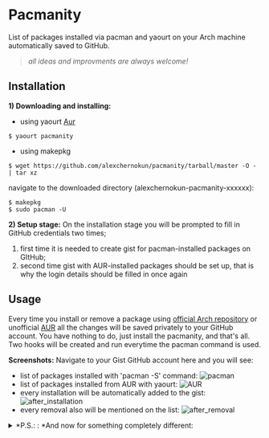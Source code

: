 # Pacmanity
List of packages installed via pacman and yaourt on your Arch machine automatically saved to GitHub.
> *all ideas and improvments are always welcome!*


## Installation

**1) Downloading and installing:**

- using yaourt [Aur](https://aur.archlinux.org/packages/pacmanity/)
```
$ yaourt pacmanity
```

- using makepkg
```
$ wget https://github.com/alexchernokun/pacmanity/tarball/master -O - | tar xz
```

navigate to the downloaded directory (alexchernokun-pacmanity-xxxxxx):

```
$ makepkg
$ sudo pacman -U 
```

**2) Setup stage:**
On the installation stage you will be prompted to fill in GitHub credentials two times;
1) first time it is needed to create gist for pacman-installed packages on GItHub;
2) second time gist with AUR-installed packages should be set up, that is why the login details should be filled in once again


## Usage

Every time you install or remove a package using [official Arch repository](https://www.archlinux.org/packages/) or unofficial [AUR](https://aur.archlinux.org/) all the changes will be saved privately to your GitHub account.
You have nothing to do, just install the pacmanity, and that's all.
Two hooks will be created and run everytime the pacman command is used.

**Screenshots:**
Navigate to your Gist GitHub account here and you will see:
- list of packages installed with 'pacman -S' command:
![pacman](http://image.prntscr.com/image/cf15521e7b794acdb37b2a8bc5e4455c.png)
- list of packages installed from AUR with yaourt:
![AUR](http://image.prntscr.com/image/d5bb89e7020d4b18a236d94adf3eb32f.png)
- every installation will be automatically added to the gist:
![after_installation](http://image.prntscr.com/image/65eeb152529e4b1dbab78de777074679.png)
- every removal also will be mentioned on the list:
![after_removal](http://image.prntscr.com/image/3d945ff4d17e460a99dd1382cfb8689d.png)

<details> 
  <summary>*P.S.: : *And now for something completely different:</summary>
    ![bachmanity](https://pbs.twimg.com/media/Cjegi2dVAAEOU2n.jpg) 
</details>

